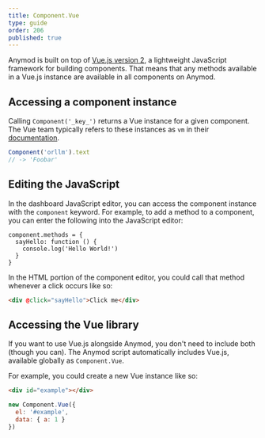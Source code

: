 ```yaml
---
title: Component.Vue
type: guide
order: 206
published: true
---
```


Anymod is built on top of [Vue.js version 2](https://vuejs.org), a lightweight JavaScript framework for building components. That means that any methods available in a Vue.js instance are available in all components on Anymod.

## Accessing a component instance

Calling `Component('_key_')` returns a Vue instance for a given component. The Vue team typically refers to these instances as `vm` in their [documentation](https://vuejs.org/v2/api/#Instance-Properties).

```js
Component('orllm').text
// -> 'Foobar'
```

## Editing the JavaScript

In the dashboard JavaScript editor, you can access the component instance with the `component` keyword. For example, to add a method to a component, you can enter the following into the JavaScript editor:

```JS
component.methods = {
  sayHello: function () {
    console.log('Hello World!')
  }
}
```

In the HTML portion of the component editor, you could call that method whenever a click occurs like so:

```HTML
<div @click="sayHello">Click me</div>
```

## Accessing the Vue library

If you want to use Vue.js alongside Anymod, you don't need to include both (though you can). The Anymod script automatically includes Vue.js, available globally as `Component.Vue`.

For example, you could create a new Vue instance like so:

```html
<div id="example"></div>
```
```js
new Component.Vue({
  el: '#example',
  data: { a: 1 }
})
```
